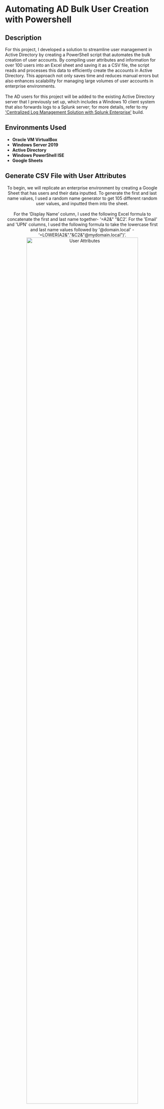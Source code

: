 <h1>Automating AD Bulk User Creation with Powershell</h1>
  
<h2>Description</h2>
For this project, I developed a solution to streamline user management in Active Directory by creating a PowerShell script that automates the bulk creation of user accounts. By compiling user attributes and information for over 100 users into an Excel sheet and saving it as a CSV file, the script reads and processes this data to efficiently create the accounts in Active Directory. This approach not only saves time and reduces manual errors but also enhances scalability for managing large volumes of user accounts in enterprise environments. 
<br /> 
<br />
The AD users for this project will be added to the existing Active Directory server that I previously set up, which includes a Windows 10 client system that also forwards logs to a Splunk server; for more details, refer to my <a href="https://github.com/hibahmad30/SplunkConfig">'Centralized Log Management Solution with Splunk Enterprise'</a> build. 

<h2>Environments Used </h2>

- <b>Oracle VM VirtualBox</b>
- <b>Windows Server 2019</b>
- <b>Active Directory</b>
- <b>Windows PowerShell ISE</b>
- <b>Google Sheets</b>

<h2>Generate CSV File with User Attributes</h2> 

<p align="center">
To begin, we will replicate an enterprise environment by creating a Google Sheet that has users and their data inputted. To generate the first and last name values, I used a random name generator to get 105 different random user values, and inputted them into the sheet. 
<br/>
<br/>  
For the ‘Display Name’ column, I used the following Excel formula to concatenate the first and last name together- ‘=A2&" "&C2’. For the 'Email' and 'UPN' columns, I used the following formula to take the lowercase first and last name values followed by '@domain.local' - ‘=LOWER(A2&"."&C2&"@mydomain.local")’.
<img src="https://i.imgur.com/ZJDh0m6.png" alt="User Attributes" height=85% width=85%/>
 <br/>
 <br/>  
I assigned each user a default password, and specifed the OU and DC values for the Powershell script to read. As depicted below, more specific user information such as address, telephone number, and job title can be added as well for automated user provisioning. 
<br/>
 <br/> 
<img src="https://i.imgur.com/0Eb9u6n.png" alt="More User Attributes"/>
<br/>
 <br/> 
Once the desired values are entered, naviagate to 'File > Download > Comma Separated Values (.csv)' to download the sheet as a CSV file. 
 <br/>
 <br/>
<img src="https://i.imgur.com/PEX0fcI.png" alt="Download CSV File" height=85% width=85%/> 
<br/>
<br/>
CSV files are plaintext files that are stored in a table format. Here is what the downloaded CSV file should look like: 
<br/> 
<br/>
<img src="https://i.imgur.com/xbLvncU.png" alt="CSV File"/>

<h2>Parse the CSV File with Powershell Script</h2> 
<p align="center">
Prior to running our Powershell script, we will navigate to our Windows Server 2019 instance in VirtualBox and create an Organizational Unit (OU) in Active Directory Users and Computers called 'Test'. This matches the defined value in our CSV file under the 'OU' column. 
<br/>
<br/>
 <img src="https://i.imgur.com/BqeTxwX.png" alt="Create Test OU"/>
  <br/>
<br/>
Next, we will run Windows PowerShell ISE as an administrator, and navigate to 'File > New' to begin writing our script.  
  <br/>
<br/>
<img src="https://i.imgur.com/3yhE4sy.png" alt="Start Powershell ISE"/>
 <br/>
 <br/>
  The script begins with the ‘Import-Module activedirectory’ line, which imports the Active Directory module. This module contains cmdlets for managing Active Directory (AD), and is necessary to run any AD-related commands.
 <br/>
 <br/>
Then, the variable ‘ADUsers’ is created, which stores the imported data from the CSV file located at ‘C:\Users\Administrator\Desktop\users.csv’ using ‘Import-Csv’. Each row in the CSV file is treated as a separate object with properties corresponding to the column headers.
 <br/>
 <br/>
The ‘foreach ($User in $ADUsers)’ line starts a ‘foreach’ loop, which iterates through each object (row) in the $ADUsers variable, which stores the imported CSV file data. 
 <br/>
 <br/>
The ‘foreach’ statement reads through the user data from each field (column) in the current row of the CSV file and assigns it to individual variables such as username, password, first name, last name, etc. For example, ‘$Username = $User.username’ assigns the ‘username’ field from the current row of the CSV to the ‘$Username’ variable. 
 <br/>
 <br/>
 <img src="https://i.imgur.com/5L2MUKu.png" alt="Powershell Script"/>
 <br/>
 <br/>
 Now that the user data is imported and stored into values, the ‘if’ block will check to see if the user already exists in AD, and will issue a subsequent warning message. The ‘else’ block will create the user if they do not already exist in AD, using the variables that were defined earlier and the imported CSV data. 
 <br/>
 <br/>
The script is set up to not require the user to change their password at logon, however since the current password is very weak and all users share the same password, this is not a security best practice, and is only configured for this practice lab environment. 
 <br/>
 <br/>
 <img src="https://i.imgur.com/gAIFg0z.png" alt="Powershell Script Continued"/>
 <br/>
 <br/>
Proceed by running the script and navigating to Active Directory Users and Computers. 
 <br/>
 <br/>
 <img src="https://i.imgur.com/BlLYv4w.png" alt="Run Powershell Script"/>
 <br/>
 <br/>
After refreshing, the users that were defined in the original Google Sheet should now be present in the 'Test' OU. After clicking on 'Properties' of a sample user, the unique attributes should also be defined: 
 <br/>
 <br/>
 <img src="https://i.imgur.com/JWcy7CO.png" alt="Confirm Users"/>
 <br/>
 <br/>
 <img src="https://i.imgur.com/MKOUSd9.png" alt="Sample User Data"/>
<h2>Key takeaways:</h2>
In this project, I developed a PowerShell script to automate the bulk creation of user accounts in Active Directory (AD). By compiling user attributes and information for over 100 users into an Excel sheet, which was then saved as a CSV file, the script efficiently read and processed this data to create the accounts in AD. This solution not only saved time and reduced manual errors but also improved scalability for managing large volumes of user accounts in an enterprise environment.
 <br/>
 <br/>
The automation of repetitive tasks significantly reduced the manual effort required, particularly beneficial in large organizations where hundreds or thousands of accounts need to be managed. By automating the user creation process, the project saved considerable time compared to manually entering each user into AD, allowing IT administrators to focus on more strategic tasks. Manual data entry is prone to errors, leading to issues such as incorrect user information or duplicate accounts. Automating the process ensured consistency and accuracy, minimizing the likelihood of errors. The script was designed to handle large volumes of user data efficiently, a crucial feature for enterprises that regularly onboard large groups of employees or need to update user information in bulk.
 <br/>
 <br/>
By using a centralized Google Sheet for data input, it became easier to manage and update user information, which could then be easily exported as a CSV file for the script to process. The project demonstrated how additional user attributes, such as address, telephone number, and job title, could be included in the CSV file and automatically populated in AD, ensuring comprehensive user profiles. The users were added to an existing Active Directory server setup, which included a Windows 10 client system forwarding logs to a Splunk server. This integration highlights the script's compatibility with existing infrastructure, ensuring seamless operation within the current environment. The creation of a specific Organizational Unit (OU) in AD to store the new users illustrated how user accounts could be organized and managed effectively within AD.
 <br/>
 <br/>
Although the script was configured not to require users to change their password at logon for the lab environment, it highlighted the importance of implementing strong password policies in a production environment. This aspect underscores the need for balancing convenience with security best practices. Overall, this project showcased the powerful capabilities of PowerShell in managing Active Directory environments. It provided a practical solution for automating user account creation, thereby enhancing efficiency, accuracy, and scalability in enterprise user management.
<p align="center">
<!--
 ```diff
- text in red
+ text in green
! text in orange
# text in gray
@@ text in purple (and bold)@@
```
--!>

